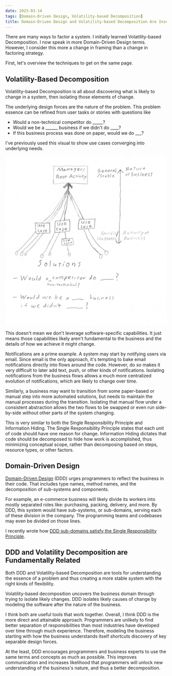 ```yaml
---
date: 2023-03-14
tags: [Domain-Driven Design, Volatility-based Decomposition]
title: Domain-Driven Design and Volatility-based Decomposition Are Inseparable
---
```


There are many ways to factor a system. I initially learned Volatility-based Decomposition. I now speak in more Domain-Driven Design terms. However, I consider this more a change in framing than a change in factoring strategy.
<!--more-->

First, let's overview the techniques to get on the same page.
## Volatility-Based Decomposition

Volatility-based Decomposition is all about discovering what is likely to change in a system, then isolating those elements of change.

The underlying design forces are the nature of the problem. This problem essence can be refined from user tasks or stories with questions like
- Would a non-technical competitor do _____?
- Would we be a ______ business if we didn't do ____?
- If this business process was done on paper, would we do ___?

I've previously used this visual to show use cases converging into underlying needs.

![Shows different use cases converging to an underlying need much like tributaries into a river](../../static/post-media/IDesign-System/iDesignSolutionScrubbing.png)

This doesn't mean we don't leverage software-specific capabilities. It just means those capabilities likely aren't fundamental to the business and the details of how we achieve it might change.

Notifications are a prime example. A system may start by notifying users via email. Since email is the only approach, it's tempting to bake email notifications directly into flows around the code. However, do so makes it very difficult to later add text, push, or other kinds of notifications. Isolating notifications from the business flows allows a much more centralized evolution of notifications, which are likely to change over time.

Similarly, a business may want to transition from some paper-based or manual step into more automated solutions, but needs to maintain the manual processes during the transition. Isolating that manual flow under a consistent abstraction allows the two flows to be swapped or even run side-by-side without other parts of the system changing.


This is very similar to both the Single Responsibility Principle and Information Hiding.
The Single Responsibility Principle states that each unit of code should have one reason for change. Information Hiding dictates that code should be decomposed to hide how work is accomplished, thus minimizing conceptual scope, rather than decomposing based on steps, resource types, or other factors.


## Domain-Driven Design

[Domain-Driven Design](https://en.wikipedia.org/wiki/Domain-driven_design) (DDD) urges programmers to reflect the business in their code. That includes type names, method names, and the decomposition of sub-systems and components. 

For example, an e-commerce business will likely divide its workers into mostly separated roles like: purchasing, packing, delivery, and more. By DDD, this system would have sub-systems, or sub-domains, serving each of these division in the company. The programming teams and codebases may even be divided on those lines.

I recently wrote how [DDD sub-domains satisfy the Single Responsibility Principle](../draft/2023-03-02-Sub-domains-and-SRP.md).

## DDD and Volatility Decomposition are Fundamentally Related

Both DDD and Volatility-based Decomposition are tools for understanding the essence of a problem and thus creating a more stable system with the right kinds of flexibility.

Volatility-based decomposition uncovers the business domain through trying to isolate likely changes. DDD isolates likely causes of change by modeling the software after the nature of the business.

I think both are useful tools that work together. Overall, I think DDD is the more direct and attainable approach. Programmers are unlikely to find better separation of responsibilities than most industries have developed over time through much experience. Therefore, modeling the business starting with how the business understands itself shortcuts discovery of key separable design forces.

At the least, DDD encourages programmers and business experts to use the same terms and concepts as much as possible. This improves communication and increases likelihood that programmers will unlock new understanding of the business's nature, and thus a better decomposition.

 